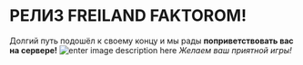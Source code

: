 # РЕЛИЗ FREILAND FAKTOROM!
Долгий путь подошёл к своему концу и мы рады **поприветствовать вас на сервере!**
![enter image description here](https://cdn.discordapp.com/attachments/945379213005975622/1432031483417067550/-2147483648_-224058.jpg?ex=69042fff&is=6902de7f&hm=0a9a054aeb3545b82eae91e44120b395e1bdd8a940c70a61f559ddcfdfdbcb13)
 *Желаем ваш приятной игры!*
